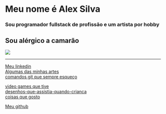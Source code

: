 <h1>Meu nome é Alex Silva</h1>
<h3>Sou programador fullstack de profissão e um artista por hobby</h3>


## Sou alérgico a camarão
![](https://alex3aguiar.github.io/alex3aguiar/camarao.jpeg)


<hr>
<a href="https://www.linkedin.com/in/alex3aguiar/">Meu linkedin</a>
<br>
<a href="https://github.com/alex3aguiar/alex3aguiar/blob/main/arts.md">Algumas das minhas artes</a>
<br>
<a href="https://github.com/alex3aguiar/alex3aguiar/blob/main/comandos-que-eu-sempre-esqueço-e-preciso-de-um-lugar-pra-consultar.md">comandos git que sempre esqueço</a>

<a href="https://github.com/alex3aguiar/alex3aguiar/blob/main/video%20games.md">video games que tive</a>
<br>
<a href="https://github.com/alex3aguiar/alex3aguiar/blob/main/desenhos-que-assistia-quando-crianca.md">desenhos-que-assistia-quando-crianca</a>
<br>
<a href="https://github.com/alex3aguiar/alex3aguiar/blob/main/coisas%20que%20gosto.md">coisas que gosto</a>
<br>

<a href="https://github.com/alex3aguiar">Meu github</a>
